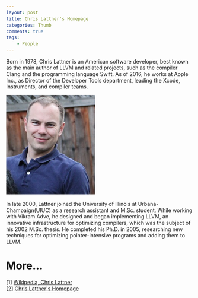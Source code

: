 ```yaml
---
layout: post
title: Chris Lattner's Homepage
categories: Thumb
comments: true
tags:
    - People
---
```



<div class="message">
Born in 1978, Chris Lattner is an American software developer, best known as the main author of LLVM and related projects, such as the compiler Clang and the programming language Swift. As of 2016, he works at Apple Inc., as Director of the Developer Tools department, leading the Xcode, Instruments, and compiler teams.

</div>
<!-- more -->


![image](/assets/blog-img/2016_08_25_ChrisPhoto3.png "Chris Lattner")


In late 2000, Lattner joined the University of Illinois at Urbana-Champaign(UIUC) as a research assistant and M.Sc. student. While working with Vikram Adve, he designed and began implementing LLVM, an innovative infrastructure for optimizing compilers, which was the subject of his 2002 M.Sc. thesis. He completed his Ph.D. in 2005, researching new techniques for optimizing pointer-intensive programs and adding them to LLVM.

More...
==========

[1] [Wikipedia, Chris Lattner](https://en.wikipedia.org/wiki/Chris_Lattner)<br>
[2] [Chris Lattner's Homepage](http://nondot.org/sabre/)


